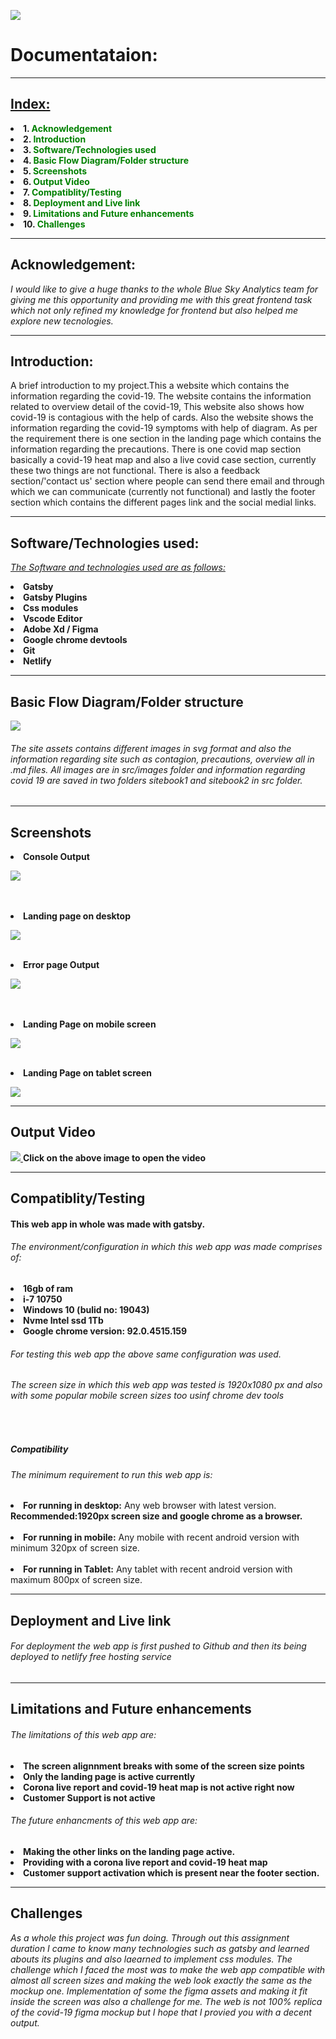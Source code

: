 

![](src/screenshots/covidblue.png)
<h1> Documentataion: </h1>
<hr />

<h2> <u>Index:</u> </h2>
  <li><b>1. <a href="#ack" style="text-decoration:none; color: green">Acknowledgement</a></b></li>
  <li><b>2. <a href="#intro" style="text-decoration:none; color: green">Introduction</a></b></li>
  <li><b>3. <a href="#tools" style="text-decoration:none; color: green">Software/Technologies used</a></b></li>
  <li><b>4. <a href="#flow" style="text-decoration:none; color: green">Basic Flow Diagram/Folder structure </a></b></li>
  <li><b>5. <a href="#ss" style="text-decoration:none; color: green">Screenshots </a></b></li>
  <li><b>6. <a href="#output" style="text-decoration:none; color: green">Output Video </a></b></li>
  <li><b>7. <a href="#ct" style="text-decoration:none; color: green">Compatiblity/Testing </a></b></li>
  <li><b>8. <a href="#dp" style="text-decoration:none; color: green">Deployment and Live link </a></b></li>
  <li><b>9. <a href="#lm" style="text-decoration:none; color: green">Limitations and Future enhancements </a></b></li>
  <li><b>10. <a href="#ch" style="text-decoration:none; color: green">Challenges</a></b></li>


  <hr />

  <h2 id="ack">Acknowledgement:</h2>

  

  <p><i>I would like to give a huge thanks to the whole Blue Sky Analytics team for giving me  this opportunity and providing me with this great frontend task which not only refined my knowledge for frontend but also helped me explore new tecnologies. </i></p>

  <hr/>

  <h2 id="intro">Introduction:</h2>

  <p>A brief introduction to my project.This a website which contains the information regarding the covid-19. The website contains the information related to overview detail of the covid-19, This website also shows how covid-19 is contagious with the help of cards. Also the website shows the information regarding the covid-19 symptoms with help of diagram. As per the requirement there is one section in the landing page which contains the information regarding the precautions. There is one covid map section basically a covid-19 heat map and also a live covid case section, currently these two things are not functional. There is also a feedback section/'contact us' section where people can send there email and through which we can communicate (currently not functional) and lastly the footer section which contains the different pages link and the social medial links.</p>
  
  <hr />

  <h2 id="tools">Software/Technologies used:</h2>

  <i><u>The Software and technologies used are as follows: </u></i>

  <b><li>Gatsby</li></b>
  <b><li>Gatsby Plugins</li></b>
  <b><li>Css modules</li></b>
  <b><li>Vscode Editor</li></b>
  <b><li>Adobe Xd / Figma</li></b>
  <b><li>Google chrome devtools</li></b>
  <b><li>Git</li></b>
  <b><li>Netlify</li></b>


  <hr />

  <h2 id="flow">Basic Flow Diagram/Folder structure</h2>

  ![](src/screenshots/folder_structure.png)
  <h6>The site assets contains different images in svg format and also the information regarding site such as contagion, precautions, overview all in .md files. All images are in <i>src/images</i> folder and information regarding covid 19 are saved in two folders <i>sitebook1 and sitebook2</i> in src folder. </h6>
  <hr />
  
<h2 id="ss">Screenshots</h2>

<li><b>Console Output</b></li>

![](src/screenshots/console.png)

<br/>
<br/>
<li><b>Landing page on desktop</b></li>

![](src/screenshots/landing.png)
<br />
<br />
<li><b>Error page Output</b></li>

![](src/screenshots/error404.png)

<br />
<br />
<li><b>Landing Page on mobile screen</b></li>

![](src/screenshots/mobile.png)
<br />
<br />
<li><b>Landing Page on tablet screen</b></li>

![](src/screenshots/ipad.png)

<hr />


<h2 id="output">Output Video</h2>
<a href="https://youtu.be/-YIXTJyaxYU" title="Link Title">

![](src/screenshots/covid_landing.png)
</a>
<b>Click on the above image to open the video</b>

<hr />

<h2 id="ct">Compatiblity/Testing</h2>

<h4>This web app in whole was made with gatsby.</h4>

<h6>The environment/configuration in which this web app was made comprises of:</h6>

<li><b>16gb of ram</b></li>
<li><b>i-7 10750</b></li>
<li><b>Windows 10 (bulid no: 19043) </b></li>
<li><b>Nvme Intel ssd 1Tb</b></li>
<li><b>Google chrome version: 92.0.4515.159</b></li>


<h6>For testing this web app the above same configuration was used.</h6>
<h6>The screen size in which this web app was tested is 1920x1080 px and also with some popular mobile screen sizes too usinf chrome dev tools</h6>
<br />
<h5>Compatibility</h5>
<h6>The minimum requirement to run this web app is:</h6>
<li><b>For running in desktop:</b> Any web browser with latest version. <br />
<b>Recommended:</b><b>1920px screen size and google chrome as a browser.</b></li>
<br />
<li><b>For running in mobile:</b> Any mobile with recent android version with minimum 320px of screen size.
 <br /> <br />
<li><b>For running in Tablet:</b> Any tablet with recent android version with maximum 800px of screen size. 

<hr />

<h2 id="dp">Deployment and Live link</h2>

<h6>For deployment the web app is first pushed to Github and then its being deployed to netlify free hosting service</h6>

<hr />

<h2 id="lm">Limitations and Future enhancements</h2>

<h6>The limitations of this web app are:</h6>

<li><b>The screen alignnment breaks with some of the screen size points</b></li>
<li><b>Only the landing page is active currently</b></li>
<li><b>Corona live report and covid-19 heat map is not active right now</b></li>
<li><b>Customer Support is not active</b></li>


<h6>The future enhancments of this web app are:</h6>
<li><b>Making the other links on the landing page active. </b></li>
<li><b>Providing with a corona live report and covid-19 heat map</b></li>
<li><b>Customer support activation which is present near the footer section.</b></li>

<hr/>

<h2 id="ch">Challenges</h2>

<i>As a whole this project was fun doing. Through out this assignment duration I came to know many technologies such as gatsby and learned abouts its plugins and also laearned to implement css modules. The challenge which I faced the most was to make the web app compatible with almost all screen sizes and making the web look exactly the same as the mockup one. Implementation of some the figma assets and making it fit inside the screen was also a challenge for me. The web is not 100% replica of the covid-19 figma mockup but I hope that I provied you with a decent output.</i>




